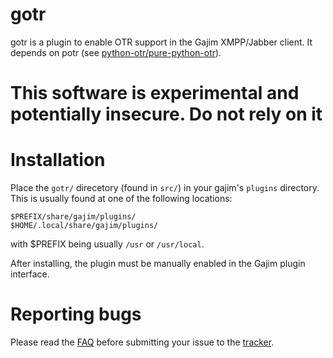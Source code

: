 gotr
====
gotr is a plugin to enable OTR support in the Gajim XMPP/Jabber client. It
depends on potr (see [python-otr/pure-python-otr](https://github.com/python-otr/pure-python-otr)).

This software is experimental and potentially insecure. Do not rely on it
=========================================================================

Installation
============
Place the `gotr/` direcetory (found in `src/`) in your gajim's `plugins`
directory. This is usually found at one of the following locations:

    $PREFIX/share/gajim/plugins/
    $HOME/.local/share/gajim/plugins/

with $PREFIX being usually `/usr` or `/usr/local`.

After installing, the plugin must be manually enabled in the Gajim plugin
interface.

Reporting bugs
==============
Please read the [FAQ](https://github.com/python-otr/gotr/wiki) before submitting your
issue to the [tracker](https://github.com/python-otr/gotr/issues).
